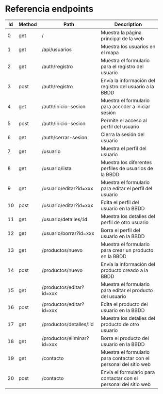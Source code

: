 # Referencia endpoints

| Id | Method | Path | Description|
| ------ | ------ | ------ | ------ |
| 0 | get | / | Muestra la página principal de la web |
| 1 | get | /api/usuarios |Muestra los usuarios en el mapa |
| 2 | get | /auth/registro | Muestra el formulario para el registro del usuario |
| 3 | post | /auth/registro | Envía la información del registro del usuario a la BBDD |
| 4 | get | /auth/inicio-sesion | Muestra el formulario para acceder a iniciar sesión |
| 5 | post | /auth/inicio-sesion | Permite el acceso al perfil del usuario |
| 6 | get | /auth/cerrar-sesion | Cierra la sesión del usuario |
| 7 | get | /usuario | Muestra el perfil del usuario |
| 8 | get | /usuario/lista | Muestra los diferentes perfiles de usuarios de la BBDD |
| 9 | get | /usuario/editar?id=xxx | Muestra el formulario para editar el perfil del usuario |
| 10 | post | /usuario/editar?id=xxx | Edita el perfil del usuario en la BBDD |
| 11 | get | /usuario/detalles/:id | Muestra los detalles del perfil de otro usuario |
| 12 | get | /usuario/borrar?id=xxx | Borra el perfil del usuario en la BBDD |
| 13 | get | /productos/nuevo | Muestra el formulario para crear un producto en la BBDD |
| 14 | post | /productos/nuevo | Envía la información del producto creado a la BBDD |
| 15 | get | /productos/editar?id=xxx | Muestra el formulario para editar el producto del usuario |
| 16 | post | /productos/editar?id=xxx | Edita el producto del usuario en la BBDD |
| 17 | get | /productos/detalles/:id | Muestra los detalles del producto de otro usuario |
| 18 | get | /productos/eliminar?id=xxx | Borra el producto del usuario en la BBDD |
| 19 | get | /contacto | Muestra el formulario para contactar con el personal del sitio web |
| 20 | post | /contacto | Envía el formulario para contactar con el personal del sitio web |
